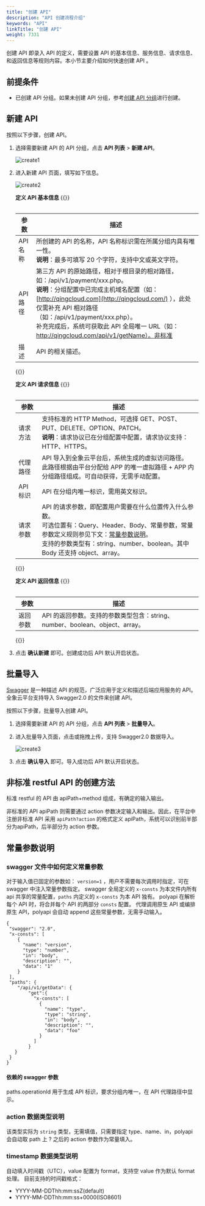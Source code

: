 ```yaml
---
title: "创建 API"
description: "API 创建流程介绍"
keywords: "API"
linkTitle: "创建 API"
weight: 7331
---
```


创建 API 即录入 API 的定义，需要设置 API 的基本信息、服务信息、请求信息、和返回信息等规则内容。本小节主要介绍如何快速创建 API 。

## 前提条件

- 已创建 API 分组。如果未创建 API 分组，参考[创建 API 分组](../../../proxy/create_apigroup/)进行创建。



## 新建 API

按照以下步骤，创建 API。

1. 选择需要新建 API 的 API 分组，点击 **API 列表** > **新建 API**。

   ![create1](/images/api/proxy/create_api/create1.png)

2. 进入新建 API 页面，填写如下信息。

   ![create2](/images/api/proxy/create_api/create2.png)

   **定义 API 基本信息**
   {{<table >}}

   | 参数     | 描述                                                         |
   | -------- | ------------------------------------------------------------ |
   | API 名称 | 所创建的 API 的名称，API 名称标识需在所属分组内具有唯一性。</br>**说明**：最多可填写 20 个字符，支持中文或英文字符。 |
   | API 路径 | 第三方 API 的原始路径，相对于根目录的相对路径，如：/api/v1/payment/xxx.php。</br>**说明**：分组配置中已完成主机域名配置（如：[http://qingcloud.com](http://qingcloud.com/) ），此处仅需补充 API 相对路径（如：/api/v1/payment/xxx.php）。</br>补充完成后，系统可获取此 API 全局唯一 URL（如：http://qingcloud.com/api/v1/getName）。非标准 |
   | 描述     | API 的相关描述。                                             |

   

   {{</table >}}

   **定义 API 请求信息**
   {{<table >}}

   | 参数     | 描述                                                         |
   | -------- | ------------------------------------------------------------ |
   | 请求方法 | 支持标准的 HTTP Method，可选择 GET、POST、PUT、DELETE、OPTION、PATCH。</br>**说明**：请求协议已在分组配置中配置，请求协议支持：HTTP、HTTPS。 |
   | 代理路径 | API 导入到全象云平台后，系统生成的虚拟访问路径。</br>此路径根据由平台分配给 APP 的唯一虚拟路径 + APP 内分组路径组成。可自动获得，无需手动配置。 |
   | API 标识 | API 在分组内唯一标识，需用英文标识。                         |
   | 请求参数 | API 的请求参数，即配置用户需要在什么位置传入什么参数。<br>可选位置有：Query、Header、Body、常量参数，常量参数定义规则参见下文：[常量参数说明](#常量参数说明)。<br>支持的参数类型有：string、number、boolean。其中 Body 还支持 object、array。 |

   {{</table >}}

   **定义 API 返回信息**
   {{<table >}}

   | 参数     | 描述                                                         |
   | -------- | ------------------------------------------------------------ |
   | 返回参数 | API 的返回参数。支持的参数类型包含：string、number、boolean、object、array。 |
   {{</table >}}

3. 点击 **确认新建** 即可。创建成功后 API 默认开启状态。

## 批量导入

[Swagger](https://swagger.io/docs/specification/about/?spm=a2c63.p38356.0.0.1f4726d3tHJcUC) 是一种描述 API 的规范，广泛应用于定义和描述后端应用服务的 API。全象云平台支持导入 Swagger2.0 的文件来创建 API。

按照以下步骤，批量导入创建 API。

1. 选择需要新建 API 的 API 分组，点击 **API 列表** > **批量导入**。

2. 进入批量导入页面，点击或拖拽上传，支持 Swagger2.0 数据导入。

   ![create3](/images/api/proxy/create_api/create3.png)

3. 点击 **确认导入** 即可。导入成功后 API 默认开启状态。

## 非标准 restful API 的创建方法

标准 restful 的 API 由 apiPath+method 组成，有确定的输入输出。

非标准的 API apiPath 则需要通过 action 参数决定输入和输出。因此，在平台中注册非标准 API 采用 `apiPath?action` 的格式定义 apiPath，系统可以识别前半部分为apiPath，后半部分为 action 参数。

## 常量参数说明

### swagger 文件中如何定义常量参数

对于输入值已固定的参数如： `version=1` ，用户不需要每次调用时指定，可在 swagger 中注入常量参数指定。
swagger 全局定义的 `x-consts` 为本文件内所有 api 共享的常量配置，`paths` 内定义的 `x-consts` 为本 API 独有。
polyapi 在解析每个 API 时，将合并每个 API 的两部分 `consts` 配置。
代理调用原生 API 或编排原生 API，polyapi 会自动 append 这些常量参数，无需手动输入。

```
{
 "swagger": "2.0",
 "x-consts": [
    {
      "name": "version",
      "type": "number",
      "in": "body",
      "description": "",
      "data": "1"
    }
 ],
 "paths": {
    "/api/v1/getData": {
    	"get":{
		  "x-consts": [
		    {
		      "name": "type",
		      "type": "string",
		      "in": "body",
		      "description": "",
		      "data": "foo"
		    }
		  ]
		}
   }
 }
}
```

#### 依赖的 swagger 参数

paths.operationId 用于生成 API 标识，要求分组内唯一，在 API 代理路径中显示。

### action 数据类型说明

该类型实际为 `string` 类型，无需填值，只需要指定 type、name、in，polyapi 会自动取 path 上 ? 之后的 action 参数作为常量填入。

### timestamp 数据类型说明

自动填入时间戳（UTC），value 配置为 format，支持空 value 作为默认 format 处理。
目前支持的时间戳格式：

- YYYY-MM-DDThh:mm:ssZ(default)
- YYYY-MM-DDThh:mm:ss+0000(ISO8601)

